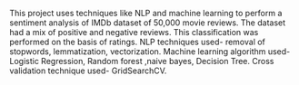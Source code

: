 This project uses techniques like NLP and machine learning to perform a sentiment analysis of IMDb dataset of 50,000 movie reviews.
The dataset had a mix of positive  and negative reviews. This classification was performed on the basis of ratings.
NLP techniques used- removal of stopwords, lemmatization, vectorization.
Machine learning algorithm used- Logistic Regression, Random forest ,naive bayes, Decision Tree.
Cross validation technique used- GridSearchCV.

